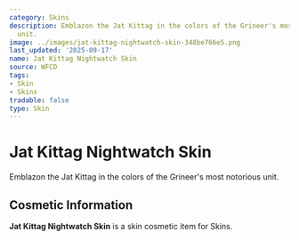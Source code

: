 ```yaml
---
category: Skins
description: Emblazon the Jat Kittag in the colors of the Grineer's most notorious
  unit.
image: ../images/jat-kittag-nightwatch-skin-348be766e5.png
last_updated: '2025-09-17'
name: Jat Kittag Nightwatch Skin
source: WFCD
tags:
- Skin
- Skins
tradable: false
type: Skin
---
```


# Jat Kittag Nightwatch Skin

Emblazon the Jat Kittag in the colors of the Grineer's most notorious unit.

## Cosmetic Information

**Jat Kittag Nightwatch Skin** is a skin cosmetic item for Skins.

